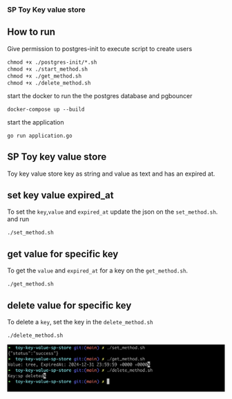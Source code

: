 ### SP Toy Key value store

## How to run

Give permission to postgres-init to execute script to create users

```shell
chmod +x ./postgres-init/*.sh
chmod +x ./start_method.sh
chmod +x ./get_method.sh
chmod +x ./delete_method.sh
```

start the docker to run the the postgres database and pgbouncer

```shell
docker-compose up --build
```

start the application

```shell
go run application.go
```

## SP Toy key value store

Toy key value store key as string and value as text and has an expired at.

## set key value expired_at

To set the `key`,`value` and `expired_at` update the json on the `set_method.sh`.
and run

```shell
./set_method.sh
```

## get value for specific key

To get the `value` and `expired_at` for a key on the `get_method.sh`.

```shell
./get_method.sh
```

## delete value for specific key

To delete a `key`, set the key in the `delete_method.sh`

```shell
./delete_method.sh
```

![toy store](screenshots/sp_toy_key_value_store.jpg)
